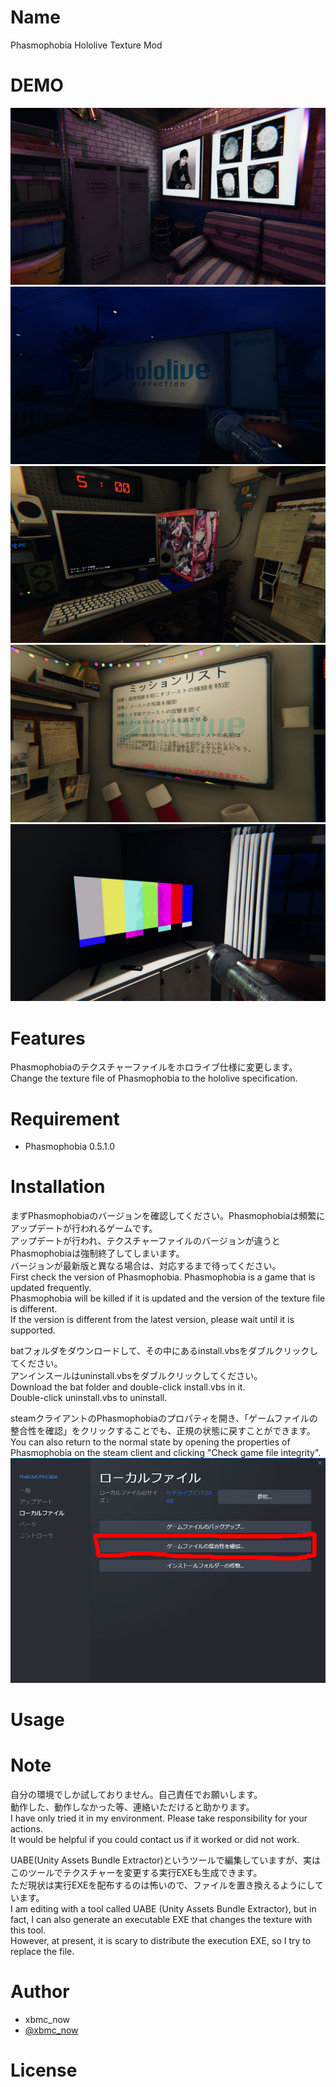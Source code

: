 # Name

Phasmophobia Hololive Texture Mod

# DEMO

![HouseForest](src/HouseForest-sharedassets1.assets-344.jpg)
![MediumTruck01](src/MediumTruck01-sharedassets1.assets-316.jpg)
![system_case_Emitter](src/system_case_Emitter-sharedassets2.assets-1215.jpg)
![Whiteboard_ao](src/Whiteboard_ao-sharedassets1.assets-352.jpg)
![Gadgets_e signal](src/Gadgets_e%20signal-sharedassets2.assets-525.jpg)

# Features

Phasmophobiaのテクスチャーファイルをホロライブ仕様に変更します。  
Change the texture file of Phasmophobia to the hololive specification.  

# Requirement

* Phasmophobia 0.5.1.0

# Installation

まずPhasmophobiaのバージョンを確認してください。Phasmophobiaは頻繁にアップデートが行われるゲームです。  
アップデートが行われ、テクスチャーファイルのバージョンが違うとPhasmophobiaは強制終了してしまいます。  
バージョンが最新版と異なる場合は、対応するまで待ってください。  
First check the version of Phasmophobia. Phasmophobia is a game that is updated frequently.  
Phasmophobia will be killed if it is updated and the version of the texture file is different.  
If the version is different from the latest version, please wait until it is supported.  

batフォルダをダウンロードして、その中にあるinstall.vbsをダブルクリックしてください。  
アンインスールはuninstall.vbsをダブルクリックしてください。  
Download the bat folder and double-click install.vbs in it.  
Double-click uninstall.vbs to uninstall.  

steamクライアントのPhasmophobiaのプロパティを開き、「ゲームファイルの整合性を確認」をクリックすることでも、正規の状態に戻すことができます。  
You can also return to the normal state by opening the properties of Phasmophobia on the steam client and clicking "Check game file integrity".  
![repair](src/repair.jpg)

# Usage

# Note

自分の環境でしか試しておりません。自己責任でお願いします。  
動作した、動作しなかった等、連絡いただけると助かります。  
I have only tried it in my environment. Please take responsibility for your actions.  
It would be helpful if you could contact us if it worked or did not work.  

UABE(Unity Assets Bundle Extractor)というツールで編集していますが、実はこのツールでテクスチャーを変更する実行EXEも生成できます。  
ただ現状は実行EXEを配布するのは怖いので、ファイルを置き換えるようにしています。  
I am editing with a tool called UABE (Unity Assets Bundle Extractor), but in fact, I can also generate an executable EXE that changes the texture with this tool.  
However, at present, it is scary to distribute the execution EXE, so I try to replace the file.  

# Author

* xbmc_now
* [@xbmc_now](https://twitter.com/xbmc_now)

# License
